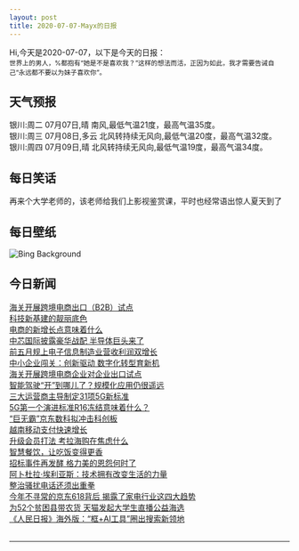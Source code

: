 ```yaml
---
layout: post
title: 2020-07-07-Mayx的日报
---
```


Hi,今天是2020-07-07，以下是今天的日报：<br><small>
世界上的男人，%都抱有“她是不是喜欢我？”这样的想法而活，正因为如此，我才需要告诫自己“永远都不要以为妹子喜欢你”。</small><!--more-->
## 天气预报
银川:周二 07月07日,晴 南风,最低气温21度，最高气温35度。<br>银川:周三 07月08日,多云 北风转持续无风向,最低气温20度，最高气温32度。<br>银川:周四 07月09日,晴 北风转持续无风向,最低气温19度，最高气温34度。
## 每日笑话
再来个大学老师的，该老师给我们上影视鉴赏课，平时也经常语出惊人夏天到了
## 每日壁纸
![Bing Background](https://cn.bing.com/th?id=OHR.Kamchatka_EN-US7415522922_1920x1080.jpg&rf=LaDigue_1920x1080.jpg&pid=hp "Tolbachik volcanic complex on the Kamchatka Peninsula, Russia (© Egor Vlasov/Shutterstock)")
## 今日新闻

[海关开展跨境电商出口（B2B）试点](http://it.people.com.cn/n1/2020/0706/c1009-31771994.html)   
[科技新基建的靓丽底色](http://it.people.com.cn/n1/2020/0706/c1009-31772002.html)   
[电商的新增长点意味着什么](http://it.people.com.cn/n1/2020/0706/c1009-31772003.html)   
[中芯国际披露豪华战配 半导体巨头来了](http://it.people.com.cn/n1/2020/0706/c1009-31771808.html)   
[前五月规上电子信息制造业营收利润双增长](http://it.people.com.cn/n1/2020/0706/c1009-31771948.html)   
[中小企业闯关：创新驱动 数字化转型育新机](http://it.people.com.cn/n1/2020/0706/c1009-31771949.html)   
[海关开展跨境电商企业对企业出口试点](http://it.people.com.cn/n1/2020/0706/c1009-31771957.html)   
[智能驾驶“开”到哪儿了？规模化应用仍很遥远](http://it.people.com.cn/n1/2020/0706/c1009-31771960.html)   
[三大运营商主导制定31项5G新标准](http://it.people.com.cn/n1/2020/0706/c1009-31771910.html)   
[5G第一个演进标准R16冻结意味着什么？](http://it.people.com.cn/n1/2020/0706/c1009-31771926.html)   
[“巨无霸”京东数科拟冲击科创板](http://it.people.com.cn/n1/2020/0706/c1009-31771934.html)   
[越南移动支付快速增长](http://it.people.com.cn/n1/2020/0706/c1009-31771947.html)   
[升级会员打法 考拉海购在焦虑什么](http://it.people.com.cn/n1/2020/0706/c1009-31771819.html)   
[智慧餐饮，让吃饭变得更香](http://it.people.com.cn/n1/2020/0706/c1009-31772005.html)   
[招标事件再发酵 格力美的恩怨何时了](http://it.people.com.cn/n1/2020/0706/c1009-31771823.html)   
[阿卜杜拉·埃利亚斯：技术拥有改变生活的力量](http://it.people.com.cn/n1/2020/0706/c1009-31772004.html)   
[整治骚扰电话还须出重拳](http://it.people.com.cn/n1/2020/0706/c1009-31771867.html)   
[今年不寻常的京东618背后 揭露了家电行业这四大趋势](http://it.people.com.cn/n1/2020/0703/c1009-31770652.html)   
[为52个贫困县带农货 天猫发起大学生直播公益海选](http://it.people.com.cn/n1/2020/0703/c1009-31770662.html)   
[《人民日报》海外版：“框+AI工具”圈出搜索新领地](http://it.people.com.cn/n1/2020/0703/c1009-31770664.html)   
<br />

***

<small></small>
